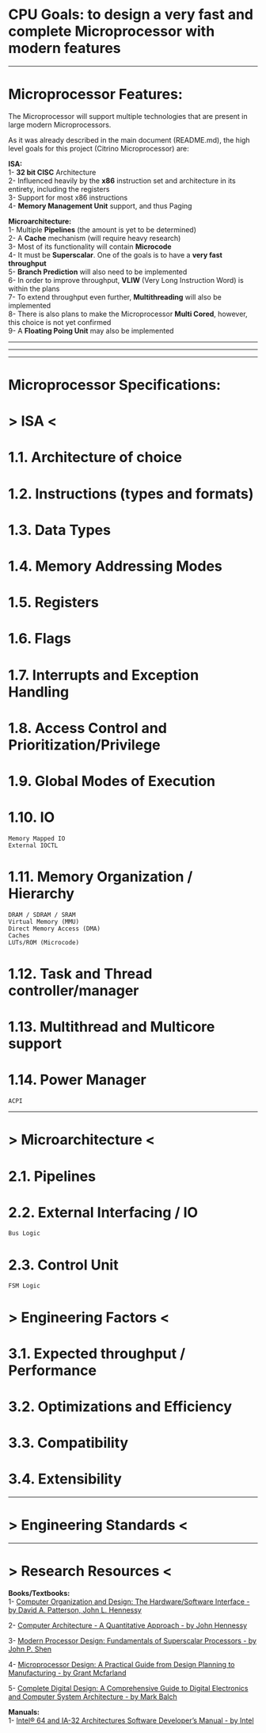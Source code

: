# **CPU Goals**: to design a very fast and complete Microprocessor with modern features
___
# Microprocessor Features:

The Microprocessor will support multiple technologies that are present in large modern Microprocessors.

As it was already described in the main document (README.md), the high level goals for this project (Citrino Microprocessor) are:

**ISA:**  
1- **32 bit CISC** Architecture  
2- Influenced heavily by the **x86** instruction set and architecture in its entirety, including the registers  
3- Support for most x86 instructions  
4- **Memory Management Unit** support, and thus Paging

**Microarchitecture:**  
1- Multiple **Pipelines** (the amount is yet to be determined)  
2- A **Cache** mechanism (will require heavy research)  
3- Most of its functionality will contain **Microcode**  
4- It must be **Superscalar**. One of the goals is to have a **very fast throughput**  
5- **Branch Prediction** will also need to be implemented  
6- In order to improve throughput, **VLIW** (Very Long Instruction Word) is within the plans  
7- To extend throughput even further, **Multithreading** will also be implemented  
8- There is also plans to make the Microprocessor **Multi Cored**, however, this choice is not yet confirmed  
9- A **Floating Poing Unit** may also be implemented

___
___
___
# **Microprocessor Specifications:**  

# **> ISA <**
# 1.1. Architecture of choice  

# 1.2. Instructions (types and formats)  

# 1.3. Data Types

# 1.4. Memory Addressing Modes

# 1.5. Registers

# 1.6. Flags

# 1.7. Interrupts and Exception Handling

# 1.8. Access Control and Prioritization/Privilege

# 1.9. Global Modes of Execution

# 1.10. IO 
    Memory Mapped IO
    External IOCTL

# 1.11. Memory Organization / Hierarchy
    DRAM / SDRAM / SRAM
    Virtual Memory (MMU)
    Direct Memory Access (DMA)
    Caches
    LUTs/ROM (Microcode)
    
# 1.12. Task and Thread controller/manager

# 1.13. Multithread and Multicore support

# 1.14. Power Manager
    ACPI

___
# **> Microarchitecture <**

# 2.1. Pipelines

# 2.2. External Interfacing / IO
    Bus Logic

# 2.3. Control Unit
    FSM Logic

# **> Engineering Factors <**

# 3.1. Expected throughput / Performance
  
# 3.2. Optimizations and Efficiency

# 3.3. Compatibility

# 3.4. Extensibility

___
# **> Engineering Standards <**  

___
# **> Research Resources <**

**Books/Textbooks:**  
1- [Computer Organization and Design: The Hardware/Software Interface - by David A. Patterson,  John L. Hennessy ](https://www.amazon.co.uk/Computer-Organization-Design-Interface-Architecture/dp/0124077269/ref=sr_1_2?ie=UTF8&qid=1465867988&sr=8-2&keywords=computer+organization+and+design)  

2- [Computer Architecture - A Quantitative Approach - by John Hennessy](https://www.amazon.co.uk/Computer-Architecture-Morgan-Kaufmann-Design/dp/012383872X/ref=sr_1_1?ie=UTF8&qid=1465868130&sr=8-1&keywords=computer+architecture+a+quantitative+approach)  

3- [Modern Processor Design: Fundamentals of Superscalar Processors - by John P. Shen ](https://www.amazon.co.uk/Modern-Processor-Design-Fundamentals-Superscalar/dp/0070570647/ref=sr_1_1?ie=UTF8&qid=1465868200&sr=8-1&keywords=modern+processor+design+fundamentals+of+superscalar+processors)  

4- [Microprocessor Design: A Practical Guide from Design Planning to Manufacturing - by Grant Mcfarland](https://www.amazon.co.uk/Microprocessor-Design-Manufacturing-Professional-Engineering/dp/0071459510/ref=sr_1_1?ie=UTF8&qid=1465868255&sr=8-1&keywords=Microprocessor+design+a+practical+guide)  

5- [Complete Digital Design: A Comprehensive Guide to Digital Electronics and Computer System Architecture - by Mark Balch](https://www.amazon.co.uk/Complete-Digital-Design-Comprehensive-Architecture-ebook/dp/B000THOD3Y/ref=sr_1_3?ie=UTF8&qid=1465868307&sr=8-3&keywords=Complete+digital+design)  

**Manuals:**  
1- [Intel® 64 and IA-32 Architectures Software Developer’s Manual - by Intel](http://www.intel.com/content/dam/www/public/us/en/documents/manuals/64-ia-32-architectures-software-developer-manual-325462.pdf)

